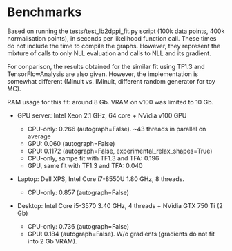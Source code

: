 # Benchmarks

Based on running the tests/test_lb2dppi_fit.py script (100k data points, 400k normalisation points), 
in seconds per likelihood function call. These times do not include the time to compile the graphs. 
However, they represent the mixture of calls to only NLL evaluation and calls to NLL and its gradient. 

For conparison, the results obtained for the similar fit using TF1.3 and TensorFlowAnalysis are also given. However, the implementation is somewhat different (Minuit vs. IMinuit, different random generator for toy MC). 

RAM usage for this fit: around 8 Gb. VRAM on v100 was limited to 10 Gb. 

   * GPU server: Intel Xeon 2.1 GHz, 64 core + NVidia v100 GPU
      * CPU-only: 0.266 (autograph=False). ~43 threads in parallel on average
      * GPU: 0.060 (autograph=False)
      * GPU: 0.1172 (autograph=False, experimental_relax_shapes=True)
      * CPU-only, sampe fit with TF1.3 and TFA: 0.196
      * GPU, same fit with TF1.3 and TFA: 0.040
      
   * Laptop: Dell XPS, Intel Core i7-8550U 1.80 GHz, 8 threads. 
      * CPU-only: 0.857 (autograph=False)

   * Desktop: Intel Core i5-3570 3.40 GHz, 4 threads + NVidia GTX 750 Ti (2 Gb)
      * CPU-only: 0.736 (autograph=False)
      * GPU: 0.184 (autograph=False). W/o gradients (gradients do not fit into 2 Gb VRAM). 

